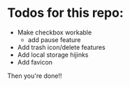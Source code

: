 # Todos for this repo:

- Make checkbox workable
  - add pause feature
- Add trash icon/delete features
- Add local storage hijinks
- Add favicon

Then you're done!!
